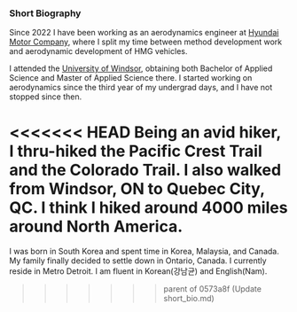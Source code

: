 ### Short Biography

Since 2022 I have been working as an aerodynamics engineer at [Hyundai Motor Company](https://www.hyundai.com/worldwide/en), where I split my time between method development work and aerodynamic development of HMG vehicles.

I attended the [University of Windsor](https://www.uwindsor.ca/engineering/), obtaining both Bachelor of Applied Science and Master of Applied Science there. I started working on aerodynamics since the third year of my undergrad days, and I have not stopped since then. 

<<<<<<< HEAD
Being an avid hiker, I thru-hiked the Pacific Crest Trail and the Colorado Trail. I also walked from Windsor, ON to Quebec City, QC. I think I hiked around 4000 miles around North America. 
=======
I was born in South Korea and spent time in Korea, Malaysia, and Canada. My family finally decided to settle down in Ontario, Canada.
I currently reside in Metro Detroit. I am fluent in Korean(강남균) and English(Nam). 
>>>>>>> parent of 0573a8f (Update short_bio.md)

